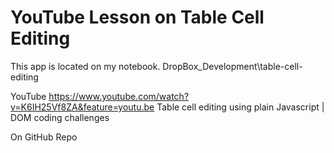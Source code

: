 # YouTube Lesson on Table Cell Editing

This app is located on my notebook.
DropBox\_Development\table-cell-editing

YouTube
https://www.youtube.com/watch?v=K6IH25Vf8ZA&feature=youtu.be
Table cell editing using plain Javascript | DOM coding challenges

On GitHub Repo


